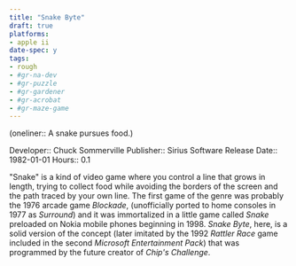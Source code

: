 ```yaml
---
title: "Snake Byte"
draft: true
platforms:
- apple ii
date-spec: y
tags:
- rough
- #gr-na-dev 
- #gr-puzzle 
- #gr-gardener 
- #gr-acrobat 
- #gr-maze-game 
---
```


(oneliner:: A snake pursues food.)

Developer:: Chuck Sommerville
Publisher:: Sirius Software
Release Date:: 1982-01-01
Hours:: 0.1

"Snake" is a kind of video game where you control a line that grows in length, trying to collect food while avoiding the borders of the screen and the path traced by your own line. The first game of the genre was probably the 1976 arcade game *Blockade*, (unofficially ported to home consoles in 1977 as *Surround*) and it was immortalized in a little game called *Snake* preloaded on Nokia mobile phones beginning in 1998. *Snake Byte*, here, is a solid version of the concept (later imitated by the 1992 *Rattler Race* game included in the second *Microsoft Entertainment Pack*) that was programmed by the future creator of *Chip's Challenge*.